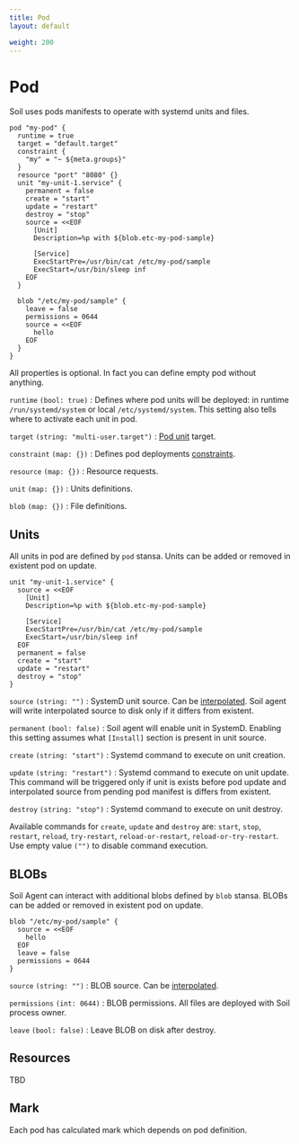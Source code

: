 ```yaml
---
title: Pod
layout: default

weight: 200
---
```


# Pod

Soil uses pods manifests to operate with systemd units and files.

```hcl
pod "my-pod" {
  runtime = true
  target = "default.target"
  constraint {
    "my" = "~ ${meta.groups}"
  }
  resource "port" "8080" {}
  unit "my-unit-1.service" {
    permanent = false
    create = "start"
    update = "restart"
    destroy = "stop"
    source = <<EOF
      [Unit]
      Description=%p with ${blob.etc-my-pod-sample}
      
      [Service]
      ExecStartPre=/usr/bin/cat /etc/my-pod/sample
      ExecStart=/usr/bin/sleep inf
    EOF
  }
  
  blob "/etc/my-pod/sample" {
    leave = false
    permissions = 0644
    source = <<EOF
      hello
    EOF
  }
}
```

All properties is optional. In fact you can define empty pod without anything.

`runtime` `(bool: true)` 
: Defines where pod units will be deployed: in runtime `/run/systemd/system` or local `/etc/systemd/system`. This setting also tells where to activate each unit in pod.

`target` `(string: "multi-user.target")` 
: [Pod unit]({{site.baseurl}}/pod/internals) target.

`constraint` `(map: {})`
: Defines pod deployments [constraints]({{site.baseurl}}/pod/constraint).

`resource` `(map: {})`
: Resource requests.

`unit` `(map: {})` 
: Units definitions.

`blob` `(map: {})`
: File definitions.

## Units

All units in pod are defined by `pod` stansa. Units can be added or removed in existent pod on update. 

```hcl
unit "my-unit-1.service" {
  source = <<EOF
    [Unit]
    Description=%p with ${blob.etc-my-pod-sample}
      
    [Service]
    ExecStartPre=/usr/bin/cat /etc/my-pod/sample
    ExecStart=/usr/bin/sleep inf
  EOF
  permanent = false
  create = "start"
  update = "restart"
  destroy = "stop"
}
```

`source` `(string: "")` 
: SystemD unit source. Can be [interpolated]({{site.baseurl}}/pod/interpolation). Soil agent will write interpolated source to disk only if it differs from existent.

`permanent` `(bool: false)` 
: Soil agent will enable unit in SystemD. Enabling this setting assumes what `[Install]` section is present in unit source.

`create` `(string: "start")` 
: Systemd command to execute on unit creation.

`update` `(string: "restart")` 
: Systemd command to execute on unit update. This command will be triggered only if unit is exists before pod update and interpolated source from pending pod manifest is differs from existent.
  
`destroy` `(string: "stop")`
: Systemd command to execute on unit destroy.
 
Available commands for `create`, `update` and `destroy` are: `start`, `stop`, `restart`, `reload`, `try-restart`, `reload-or-restart`, `reload-or-try-restart`. Use empty value `("")` to disable command execution.


## BLOBs

Soil Agent can interact with additional blobs defined by `blob` stansa. BLOBs can be added or removed in existent pod on update.

```hcl
blob "/etc/my-pod/sample" {
  source = <<EOF
    hello
  EOF
  leave = false
  permissions = 0644
}
```

`source` `(string: "")`
: BLOB source. Can be [interpolated]({{site.baseurl}}/pod/interpolation).

`permissions` `(int: 0644)`
: BLOB permissions. All files are deployed with Soil process owner.

`leave` `(bool: false)` 
: Leave BLOB on disk after destroy.

## Resources

TBD

## Mark

Each pod has calculated mark which depends on pod definition.